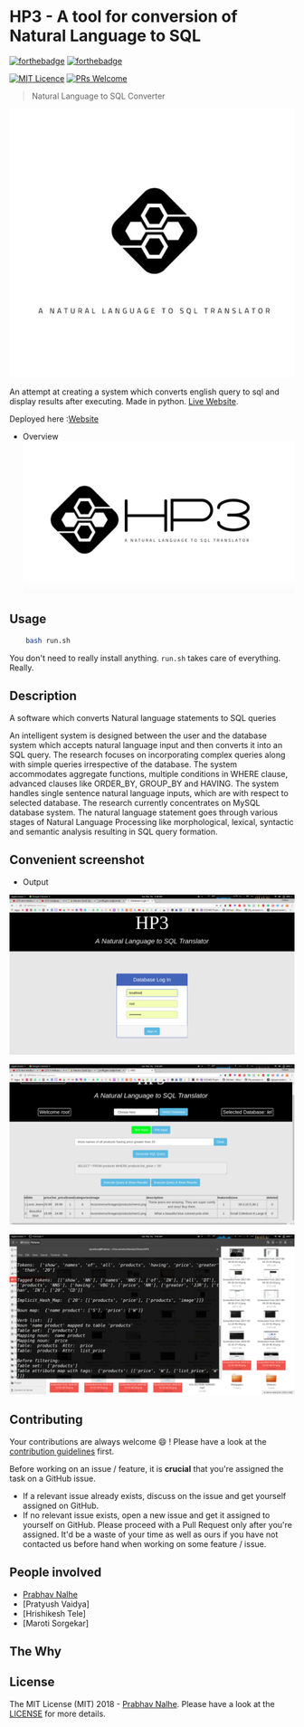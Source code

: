 # HP3 - A tool for conversion of Natural Language to SQL
[![forthebadge](http://forthebadge.com/images/badges/made-with-python.svg)](http://forthebadge.com)  [![forthebadge](http://forthebadge.com/images/badges/uses-html.svg)](http://forthebadge.com)

[![MIT Licence](https://badges.frapsoft.com/os/mit/mit.png?v=103)](https://opensource.org/licenses/mit-license.php)
[![PRs Welcome](https://img.shields.io/badge/PRs-welcome-brightgreen.svg?style=shields)](http://makeapullrequest.com)

> Natural Language to SQL Converter

![logo_dekho_logo](static/images/logo1.jpg)

An attempt at creating a system which converts english query to sql and display results after executing. Made in
python. [Live Website](http://nprabhav.pythonanywhere.com/).

Deployed here :[Website](http://nprabhav.pythonanywhere.com/)


* Overview
![kaun_link_par_click_kare](static/images/logo3.jpg)



## Usage

```sh
	bash run.sh
```
You don't need to really install anything. `run.sh` takes care of everything. Really.

## Description
A software which converts Natural language statements to SQL queries

An intelligent system is designed between the user and the database system which accepts natural language input and then converts it into an SQL query. The research focuses on incorporating complex queries along with simple queries irrespective of the database. The system accommodates aggregate functions, multiple conditions in WHERE clause, advanced clauses like ORDER_BY, GROUP_BY and HAVING. The system handles single sentence natural language inputs, which are with respect to selected database. The research currently concentrates on MySQL database system.
The natural language statement goes through various stages of Natural Language Processing like morphological, lexical, syntactic and semantic analysis resulting in SQL query formation.


## Convenient screenshot
* Output

![Output](Output/0.png)


![Output](Output/6.png)


![Output](Output/8.png)


## Contributing

Your contributions are always welcome :smile: ! Please have a look at the [contribution guidelines](CONTRIBUTING.md) first.

Before working on an issue / feature, it is **crucial** that you're assigned the task on a GitHub issue.
* If a relevant issue already exists, discuss on the issue and get yourself assigned on GitHub.
* If no relevant issue exists, open a new issue and get it assigned to yourself on GitHub.
Please proceed with a Pull Request only after you're assigned. It'd be a waste of your time as well as ours if you have not contacted us before hand when working on some feature / issue.

## People involved
* [Prabhav Nalhe](https://github.com/nprabhav)
* [Pratyush Vaidya]
* [Hrishikesh Tele]
* [Maroti Sorgekar]

## The Why


## License
The MIT License (MIT) 2018 - [Prabhav Nalhe](https://github.com/nprabhav).
Please have a look at the [LICENSE](LICENSE) for more details.


